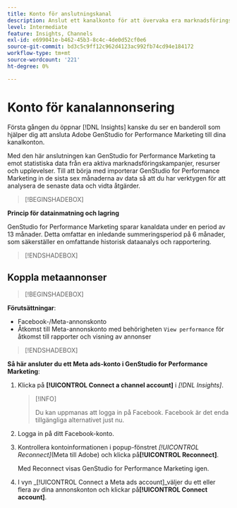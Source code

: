 ```yaml
---
title: Konto för anslutningskanal
description: Anslut ett kanalkonto för att övervaka era marknadsföringskampanjer och resursprestanda för Adobe GenStudio for Performance Marketing.
level: Intermediate
feature: Insights, Channels
exl-id: e699041e-b462-45b3-8c4c-4de0d52cf0e6
source-git-commit: bd3c5c9ff12c962d4123ac992fb74cd94e184172
workflow-type: tm+mt
source-wordcount: '221'
ht-degree: 0%

---
```


# Konto för kanalannonsering

Första gången du öppnar [!DNL Insights] kanske du ser en banderoll som hjälper dig att ansluta Adobe GenStudio for Performance Marketing till dina kanalkonton.

Med den här anslutningen kan GenStudio for Performance Marketing ta emot statistiska data från era aktiva marknadsföringskampanjer, resurser och upplevelser. Till att börja med importerar GenStudio for Performance Marketing in de sista sex månaderna av data så att du har verktygen för att analysera de senaste data och vidta åtgärder.

>[!BEGINSHADEBOX]

**Princip för datainmatning och lagring**

GenStudio for Performance Marketing sparar kanaldata under en period av 13 månader. Detta omfattar en inledande summeringsperiod på 6 månader, som säkerställer en omfattande historisk dataanalys och rapportering.

>[!ENDSHADEBOX]

## Koppla metaannonser

>[!BEGINSHADEBOX]

**Förutsättningar**:

- Facebook-/Meta-annonskonto
- Åtkomst till Meta-annonskonto med behörigheten `View performance` för åtkomst till rapporter och visning av annonser

>[!ENDSHADEBOX]

**Så här ansluter du ett Meta ads-konto i GenStudio for Performance Marketing**:

1. Klicka på **[!UICONTROL Connect a channel account]** i _[!DNL Insights]_.

   >[!INFO]
   >
   >Du kan uppmanas att logga in på Facebook. Facebook är det enda tillgängliga alternativet just nu.

1. Logga in på ditt Facebook-konto.

1. Kontrollera kontoinformationen i popup-fönstret _[!UICONTROL Reconnect]_(Meta till Adobe) och klicka på&#x200B;**[!UICONTROL Reconnect]**.

   Med Reconnect visas GenStudio for Performance Marketing igen.

1. I vyn _[!UICONTROL Connect a Meta ads account]_väljer du ett eller flera av dina annonskonton och klickar på&#x200B;**[!UICONTROL Connect account]**.
<!--
>[!INFO]
>
>You may receive an error if you previously enrolled the channel account with GenStudio for Performance Marketing.

The new user experience shows a banner to connect an account. There is not option to connect yet after you have one connection.
-->
